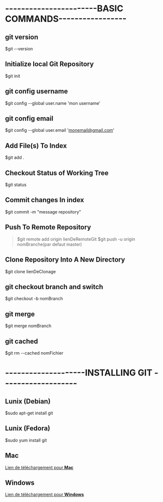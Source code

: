 # -----------------------BASIC COMMANDS-----------------
## git version 
$git --version
## Initialize local Git Repository
$git init 
## git config username
$git config --global user.name 'mon username'
## git config email
$git config --global user.email 'monemail@gmail.com'
## Add File(s) To Index
$git add .
## Checkout Status of Working Tree 
$git status
## Commit changes In index 
$git commit -m "message repository" 
## Push To Remote Repository
> $git remote add origin lienDeRemoteGit
> $git push -u origin nomBranche(par defaut master)
## Clone Repository Into A New Directory
$git clone lienDeClonage 
## git checkout branch and switch 
$git checkout -b nomBranch 
## git merge 
$git merge nomBranch

## git cached 
$git rm --cached nomFichier 
# --------------------INSTALLING GIT -------------------
## Lunix (Debian)
$sudo apt-get install git 
## Lunix (Fedora)
$sudo yum install git 
## Mac 
[Lien de téléchargement pour **Mac**](http://git-scm.com/download/mac)
## Windows 
[Lien de téléchargement pour **Windows**](http://git-scm.com/download/win)
